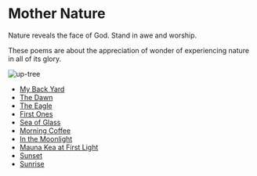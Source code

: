 # Mother Nature

Nature reveals the face of God.  Stand in awe and worship.

These poems are about the appreciation of wonder of experiencing nature
in all of its glory.

<img class="img-fluid" src="/static/images/seamanslog/poem/up-tree.jpg" alt="up-tree">

* [My Back Yard](BackYard)
* [The Dawn](Dawn)
* [The Eagle](Eagle)
* [First Ones](FirstOnes)
* [Sea of Glass](SeaOfGlass)
* [Morning Coffee](Coffee)
* [In the Moonlight](Moonlight)
* [Mauna Kea at First Light](MaunaKea)
* [Sunset](Sunset)
* [Sunrise](Sunrise)

